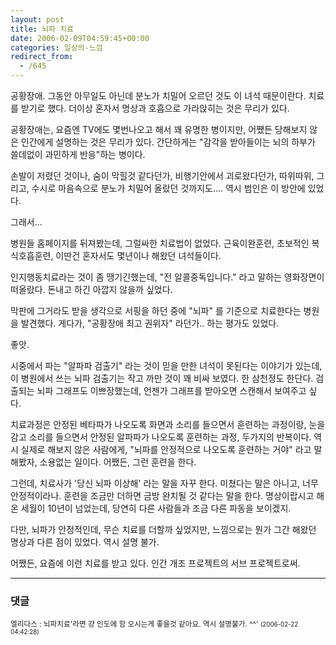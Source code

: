 ```yaml
---
layout: post
title: 뇌파 치료
date: 2006-02-09T04:59:45+00:00
categories: 일상의-느낌
redirect_from:
  - /645
---
```


공황장애. 그동안 아무일도 아닌데 분노가 치밀어 오르던 것도 이 녀석 때문이란다. 치료를 받기로 했다. 더이상 혼자서 명상과 호흡으로 가라앉히는 것은 무리가 있다.

공황장애는, 요즘엔 TV에도 몇번나오고 해서 꽤 유명한 병이지만, 어쨌든 당해보지 않은 인간에게 설명하는 것은 무리가 있다. 간단하게는 "감각을 받아들이는 뇌의 하부가 쓸데없이 과민하게 반응"하는 병이다.

손발이 저렸던 것이나, 숨이 막힐것 같다던가, 비행기안에서 괴로왔다던가, 따위따위, 그리고, 수시로 마음속으로 분노가 치밀어 올랐던 것까지도.... 역시 범인은 이 방안에 있었다.

그래서...

병원들 홈페이지를 뒤져봤는데, 그럴싸한 치료법이 없었다. 근육이완훈련, 초보적인 복식호흡훈련, 이딴건 혼자서도 몇년이나 해왔던 녀석들이다.

인지행동치료라는 것이 좀 땡기긴했는데, "전 알콜중독입니다." 라고 말하는 영화장면이 떠올랐다. 돈내고 하긴 아깝지 않을까 싶었다.

막판에 그거라도 받을 생각으로 서핑을 하던 중에 "뇌파" 를 기준으로 치료한다는 병원을 발견했다. 게다가, "공황장애 최고 권위자" 라던가.. 하는 평가도 있었다.

좋앗.

시중에서 파는 "알파파 검출기" 라는 것이 믿을 만한 녀석이 못된다는 이야기가 있는데, 이 병원에서 쓰는 뇌파 검출기는 작고 까만 것이 꽤 비싸 보였다. 한 삼천정도 한단다. 검출되는 뇌파 그래프도 이쁘장했는데, 언젠가 그래프를 받아오면 스캔해서 보여주고 싶다.

치료과정은 안정된 베타파가 나오도록 화면과 소리를 들으면서 훈련하는 과정이랑, 눈을 감고 소리를 들으면서 안정된 알파파가 나오도록 훈련하는 과정, 두가지의 반복이다. 역시 실제로 해보지 않은 사람에게, "뇌파를 안정적으로 나오도록 훈련하는 거야" 라고 말해봤자, 소용없는 일이다. 어쨌든, 그런 훈련을 한다.

그런데, 치료사가 '당신 뇌파 이상해' 라는 말을 자꾸 한다. 미쳤다는 말은 아니고, 너무 안정적이라나. 훈련을 조금만 더하면 금방 완치될 것 같다는 말을 한다. 명상이랍시고 해온 세월이 10년이 넘었는데, 당연히 다른 사람들과 조금 다른 파동을 보이겠지.

다만, 뇌파가 안정적인데, 무슨 치료를 더할까 싶었지만, 느낌으로는 뭔가 그간 해왔던 명상과 다른 점이 있었다. 역시 설명 불가.

어쨌든, 요즘에 이런 치료를 받고 있다. 인간 개조 프로젝트의 서브 프로젝트로써.

* * *

### 댓글



<!--- cmt:1058 --->
<!--- mail: --->
<!--- parent:0 --->

<small class=comment>엘리다스 : 뇌파치료'라면 걍 인도에 함 오시는게 좋을것 같아요. 역시 설명불가. ^^' <small>(2006-02-22 04:42:28)</small></small>

